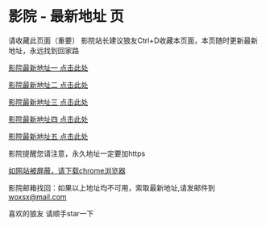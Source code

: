 # 影院 - 最新地址 页

请收藏此页面（重要）
影院站长建议狼友Ctrl+D收藏本页面，本页随时更新最新地址，永远找到回家路

[影院最新地址一 点击此处](https://5hkbs.top/) 

[影院最新地址二 点击此处](https://5fqby.top/) 

[影院最新地址三 点击此处](https://5hver.top/) 

[影院最新地址四 点击此处](https://5fqby.top/) 

[影院最新地址五 点击此处](https://5hkbs.top/) 

影院提醒您请注意，永久地址一定要加https

[如网站被屏蔽，请下载chrome浏览器](https://8xe23.com/chrome_93.0.4577.82.apk) 

影院邮箱找回：如果以上地址均不可用，索取最新地址,请发邮件到 woxsx@mail.com

喜欢的狼友 请顺手star一下
